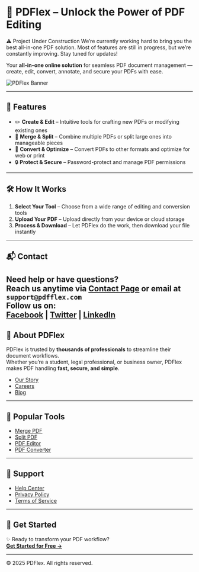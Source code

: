 # 📄 PDFlex – Unlock the Power of PDF Editing

⚠️ Project Under Construction
We’re currently working hard to bring you the best all-in-one PDF solution. Most of features are still in progress, but we’re constantly improving. Stay tuned for updates!

Your **all-in-one online solution** for seamless PDF document management — create, edit, convert, annotate, and secure your PDFs with ease.

![PDFlex Banner](https://sdmntpreastus.oaiusercontent.com/files/00000000-6d64-61f9-b079-18a062f73385/raw?se=2025-08-02T17%3A42%3A26Z&sp=r&sv=2024-08-04&sr=b&scid=402adefa-17b1-59a0-a521-c127dba60043&skoid=f28c0102-4d9d-4950-baf0-4a8e5f6cf9d4&sktid=a48cca56-e6da-484e-a814-9c849652bcb3&skt=2025-08-01T20%3A15%3A10Z&ske=2025-08-02T20%3A15%3A10Z&sks=b&skv=2024-08-04&sig=%2BNBRACMl5t69vKjp%2BH0Z5uMSpoeIR4BD0rX5Sp/1LqI%3D) <!-- Replace with actual banner if available -->

---

## 🚀 Features

- ✏️ **Create & Edit** – Intuitive tools for crafting new PDFs or modifying existing ones  
- 🔀 **Merge & Split** – Combine multiple PDFs or split large ones into manageable pieces  
- 🔄 **Convert & Optimize** – Convert PDFs to other formats and optimize for web or print  
- 🔒 **Protect & Secure** – Password-protect and manage PDF permissions  
---

## 🛠️ How It Works

1. **Select Your Tool** – Choose from a wide range of editing and conversion tools  
2. **Upload Your PDF** – Upload directly from your device or cloud storage  
3. **Process & Download** – Let PDFlex do the work, then download your file instantly  

---

## 📬 Contact

Need help or have questions?  
Reach us anytime via [Contact Page](#) or email at `support@pdfflex.com`  
Follow us on:  
[Facebook](#) | [Twitter](#) | [LinkedIn](#)
---

## 🌟 About PDFlex

PDFlex is trusted by **thousands of professionals** to streamline their document workflows.  
Whether you’re a student, legal professional, or business owner, PDFlex makes PDF handling **fast, secure, and simple**.

- [Our Story](#)
- [Careers](#)
- [Blog](#)

---

## 🧰 Popular Tools

- [Merge PDF](#)
- [Split PDF](#)
- [PDF Editor](#)
- [PDF Converter](#)

---

## 📖 Support

- [Help Center](#)
- [Privacy Policy](#)
- [Terms of Service](#)

---

## 🏁 Get Started

✨ Ready to transform your PDF workflow?  
[**Get Started for Free →**](#)

---

© 2025 PDFlex. All rights reserved.

